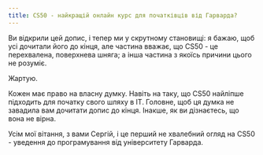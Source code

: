 ```yaml
---
title: CS50 - найкращій онлайн курс для початківців від Гарварда?
---
```


Ви відкрили цей допис, і тепер ми у скрутному становищі: я бажаю, щоб усі
дочитали його до кінця, але частина вважає, що CS50 - це перехвалена,
поверхнева шняга; а інша частина з якоїсь причини цього не розуміє.

Жартую.

Кожен має право на власну думку. Навіть на таку, що CS50 найліпше підходить
для початку свого шляху в IT.
Головне, щоб ця думка не завадила вам дочитати допис до кінця.
Інакше, як ви дізнаєтесь, що вона не вірна.

Усім мої вітання, з вами Сергій, і це перший не хвалебний огляд на CS50 -
уведення до програмування від університету Гарварда.
